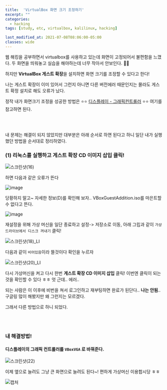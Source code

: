 ```yaml
---
title:  'VirtualBox 화면 크기 조정하기'
excerpt: ""
categories:
  - hacking
tags: [study, etc, virtualbox, kalilinux, hacking]

last_modified_at: 2021-07-08T08:06:00-05:00
classes: wide
---
```


웹 해킹을 공부하면서 virtualbox를 사용하고 있는데 화면이 고정되어서 불편함을 느꼈다. 두 화면을 띄워놓고 실습을 해야하는데 너무 작아서 안보인다. 🥵🥵

하지만 **VirtualBox 게스트 확장**을 설치하면 화면 크기를 조정할 수 있다고 한다!

나는 게스트 확장이 이미 있어서 그런지 아니면 다른 버전에러 때문인지는 몰라도 게스트 확정 설치로 해도 오류가 났다. 

정작 내가 화면크기 조정을 성공한 방법은 ⭐️⭐️ [디스플레이 - 그래픽컨트롤러](#내-해결방법) ⭐️⭐️ 여기를 참고하면 된다.

<br><br>

내 문제는 해결이 되지 않았지만 대부분은 아래 순서로 하면 된다고 하니 일단 내가 실행했던 방법을 순서대로 정리하였다.

### (1) 리눅스를 실행하고 게스트 확장 CD 이미지 삽입 클릭!

![스크린샷(16)](https://user-images.githubusercontent.com/53431568/124884898-b02f0400-e00d-11eb-9c60-a0ecce438b4b.png)

하면 다음과 같은 오류가 뜬다

![image](https://user-images.githubusercontent.com/53431568/124885147-ef5d5500-e00d-11eb-9196-fff32893658e.png)

당황하지 말고~ 자세한 정보(D)를 확인해 보자.. VBoxGuestAddition.iso를 마은트할 수 없다고 뜬다. 

![image](https://user-images.githubusercontent.com/53431568/124885413-321f2d00-e00e-11eb-90b6-62bafd6ab770.png)

재설정을 위해 가상  머신을 일단 종료하고 설정-> 저장소로 이동, 아래 그립과 같이 `가상드라이브에서 디스크 꺼내기` 클릭!

![스크린샷(18)_LI](https://user-images.githubusercontent.com/53431568/124886295-0f414880-e00f-11eb-8278-066ef13adc04.jpg)

다음과 같이 `비어있음`이라 뜰것이다 확인을 누르자

![스크린샷(20)_LI](https://user-images.githubusercontent.com/53431568/124886660-6b0bd180-e00f-11eb-9c24-58feebec88cd.jpg)


다시 가상머신을 켜고 다시 한번 **게스트 확장 CD 이미지 삽입** 클릭! 이번엔 클릭이 되는것을 확인할 수 있다 ㅎㅎ 엇 근데.. 에러..

되는 사람은 이 이후에 비번을 쳐서 로그인하고 재부팅하면 완료가 된단다.. **나는 안됨**.. 구글링 많이 해봤지만 왜 그런지는 모르겠다.

그래서 다른 방법으로 하니 되었다.

<br><br>

### 내 해결방법!

#### 디스플레이의 그래픽 컨트롤러를 `VBoxVGA` 로 바꿔준다.

![스크린샷(22)](https://user-images.githubusercontent.com/53431568/124893518-c345d200-e015-11eb-89b5-3d1d2248cb32.png)

이제 옆으로 늘려도 그냥 큰 화면으로 늘려도 된다~! 편하게 가상머신 이용합시당 ㅎㅎ

![캡처](https://user-images.githubusercontent.com/53431568/124893132-6fd38400-e015-11eb-8313-929665e7f2de.PNG)
